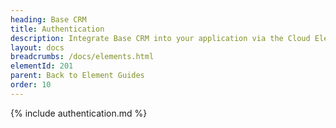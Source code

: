 ```yaml
---
heading: Base CRM
title: Authentication
description: Integrate Base CRM into your application via the Cloud Elements APIs.
layout: docs
breadcrumbs: /docs/elements.html
elementId: 201
parent: Back to Element Guides
order: 10
---
```


{% include authentication.md %}
